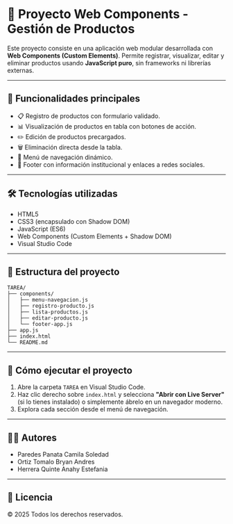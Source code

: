 # 🧩 Proyecto Web Components - Gestión de Productos

Este proyecto consiste en una aplicación web modular desarrollada con **Web Components (Custom Elements)**. Permite registrar, visualizar, editar y eliminar productos usando **JavaScript puro**, sin frameworks ni librerías externas.

---

## 📌 Funcionalidades principales

- 📋 Registro de productos con formulario validado.
- 📊 Visualización de productos en tabla con botones de acción.
- ✏️ Edición de productos precargados.
- 🗑 Eliminación directa desde la tabla.
- 🧭 Menú de navegación dinámico.
- 📎 Footer con información institucional y enlaces a redes sociales.

---

## 🛠 Tecnologías utilizadas

- HTML5
- CSS3 (encapsulado con Shadow DOM)
- JavaScript (ES6)
- Web Components (Custom Elements + Shadow DOM)
- Visual Studio Code

---

## 📁 Estructura del proyecto

    TAREA/
    ├── components/
    │   ├── menu-navegacion.js
    │   ├── registro-producto.js
    │   ├── lista-productos.js
    │   ├── editar-producto.js
    │   └── footer-app.js
    ├── app.js
    ├── index.html
    └── README.md

---

## 🚀 Cómo ejecutar el proyecto

1. Abre la carpeta `TAREA` en Visual Studio Code.
2. Haz clic derecho sobre `index.html` y selecciona **"Abrir con Live Server"** (si lo tienes instalado) o simplemente ábrelo en un navegador moderno.
3. Explora cada sección desde el menú de navegación.

---

## 👩‍💻 Autores

- Paredes Panata Camila Soledad  
- Ortiz Tomalo Bryan Andres  
- Herrera Quinte Anahy Estefania  

---

## 🧾 Licencia

© 2025 Todos los derechos reservados.
